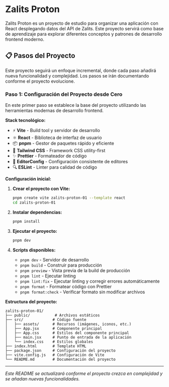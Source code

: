 # Zalits Proton

Zalits Proton es un proyecto de estudio para organizar una aplicación con React desplegando datos del API de Zalits. Este proyecto servirá como base de aprendizaje para explorar diferentes conceptos y patrones de desarrollo frontend moderno.

## 📋 Pasos del Proyecto

Este proyecto seguirá un enfoque incremental, donde cada paso añadirá nueva funcionalidad y complejidad. Los pasos se irán documentando conforme el proyecto evolucione.

### Paso 1: Configuración del Proyecto desde Cero

En este primer paso se establece la base del proyecto utilizando las herramientas modernas de desarrollo frontend.

**Stack tecnológico:**

- ⚡ **Vite** - Build tool y servidor de desarrollo
- ⚛️ **React** - Biblioteca de interfaz de usuario
- 📦 **pnpm** - Gestor de paquetes rápido y eficiente
- 🎨 **Tailwind CSS** - Framework CSS utility-first
- ✨ **Prettier** - Formateador de código
- 📝 **EditorConfig** - Configuración consistente de editores
- 🔍 **ESLint** - Linter para calidad de código

**Configuración inicial:**

1. **Crear el proyecto con Vite:**

   ```bash
   pnpm create vite zalits-proton-01 --template react
   cd zalits-proton-01
   ```

2. **Instalar dependencias:**

   ```bash
   pnpm install
   ```

3. **Ejecutar el proyecto:**

   ```bash
   pnpm dev
   ```

4. **Scripts disponibles:**
   - `pnpm dev` - Servidor de desarrollo
   - `pnpm build` - Construir para producción
   - `pnpm preview` - Vista previa de la build de producción
   - `pnpm lint` - Ejecutar linting
   - `pnpm lint:fix` - Ejecutar linting y corregir errores automáticamente
   - `pnpm format` - Formatear código con Prettier
   - `pnpm format:check` - Verificar formato sin modificar archivos

**Estructura del proyecto:**

```
zalits-proton-01/
├── public/           # Archivos estáticos
├── src/             # Código fuente
│   ├── assets/      # Recursos (imágenes, iconos, etc.)
│   ├── App.jsx      # Componente principal
│   ├── App.css      # Estilos del componente principal
│   ├── main.jsx     # Punto de entrada de la aplicación
│   └── index.css    # Estilos globales
├── index.html       # Template HTML
├── package.json     # Configuración del proyecto
├── vite.config.js   # Configuración de Vite
└── README.md        # Documentación del proyecto
```

---

_Este README se actualizará conforme el proyecto crezca en complejidad y se añadan nuevas funcionalidades._
